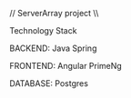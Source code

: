// ServerArray project \\\\

Technology Stack

BACKEND:
Java
Spring

FRONTEND:
Angular
PrimeNg

DATABASE:
Postgres
